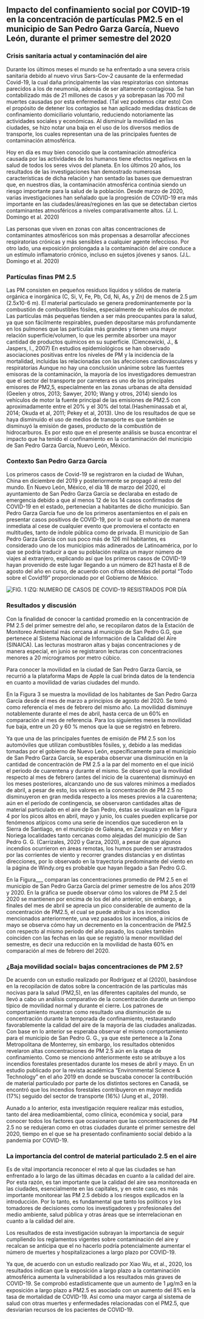 ## Impacto del confinamiento social por COVID-19 en la concentración de partículas PM2.5 en el municipio de San Pedro Garza García, Nuevo León, durante el primer semestre del 2020 


### Crisis sanitaria actual y contaminación del aire 

Durante los últimos meses el mundo se ha enfrentado a una severa crisis sanitaria debido al nuevo virus Sars-Cov-2 causante de la enfermedad Covid-19, la cual daña principalmente las vías respiratorias con síntomas parecidos a los de neumonía, además de ser altamente contagiosa. Se han contabilizado más de 21 millones de casos y ya sobrepasan las 700 mil muertes causadas por esta enfermedad. (Tal vez podemos citar esto) Con el propósito de detener los contagios se han aplicado medidas drásticas de confinamiento domiciliario voluntario, reduciendo notoriamente las actividades sociales y económicas. Al disminuir la movilidad en las ciudades, se hizo notar una baja en el uso de los diversos medios de transporte, los cuales representan una de las principales fuentes de contaminación atmosférica.

Hoy en día es muy bien conocido que la contaminación atmosférica causada por las actividades de los humanos tiene efectos negativos en la salud de todos los seres vivos del planeta. En los últimos 20 años, los resultados de las investigaciones han demostrado numerosas características de dicha relación y han sentado las bases que demuestran que, en nuestros días, la contaminación atmosférica continúa siendo un riesgo importante para la salud de la población. Desde marzo de 2020, varias investigaciones han señalado que la progresión de COVID-19 era más importante en las ciudades/áreas/regiones en las que se detectaban ciertos contaminantes atmosféricos a niveles comparativamente altos. (J. L. Domingo et al. 2020) 

Las personas que viven en zonas con altas concentraciones de contaminantes atmosféricos son más propensas a desarrollar afecciones respiratorias crónicas y más sensibles a cualquier agente infeccioso. Por otro lado, una exposición prolongada a la contaminación del aire conduce a un estímulo inflamatorio crónico, incluso en sujetos jóvenes y sanos. (J.L. Domingo et al. 2020) 


### Partículas finas PM 2.5 

Las PM consisten en pequeños residuos líquidos y sólidos de materia orgánica e inorgánica (C, Si, V, Fe, Pb, Cd, Ni, As, y Zn) de menos de 2.5 μm (2.5x10-6 m). El material particulado se genera predominantemente por la combustión de combustibles fósiles, especialmente de vehículos de motor. Las partículas más pequeñas tienden a ser más preocupantes para la salud, ya que son fácilmente respirables, pueden depositarse más profundamente en los pulmones que las partículas más grandes y tienen una mayor relación superficie/volumen, lo que les permite absorber una mayor cantidad de productos químicos en su superficie. (Ciencewicki, J., & Jaspers, I., 2007) En estudios epidemiológicos se han observado asociaciones positivas entre los niveles de PM y la incidencia de la mortalidad, incluidas las relacionadas con las afecciones cardiovasculares y respiratorias 
Aunque no hay una conclusión unánime sobre las fuentes emisoras de la contaminación, la mayoría de los investigadores demuestran que el sector del transporte por carretera es uno de los principales emisores de PM2,5, especialmente en las zonas urbanas de alta densidad (Geelen y otros, 2013; Sawyer, 2010; Wang y otros, 2014) siendo los vehículos de motor la fuente principal de las emisiones de PM2.5 con aproximadamente entre el 20% y el 30% del total.(Hasheminassab et al, 2014; Okuda et al, 2011; Pekey et al, 2013). 
Uno de los resultados de que se haya disminuido el uso de medios de transporte es que también se disminuyó la emisión de gases, producto de la combustión de hidrocarburos. Es por esto que en el presente análisis se busca encontrar el impacto que ha tenido el confinamiento en la contaminación del municipio de San Pedro Garza García, Nuevo León, México. 

### Contexto San Pedro Garza García 

Los primeros casos de Covid-19 se registraron en la ciudad de Wuhan, China en diciembre del 2019 y posteriormente se propagó al resto del mundo. En Nuevo León, México, el día 18 de marzo del 2020, el ayuntamiento de San Pedro Garza García se declaraba en estado de emergencia debido a que al menos 12 de los 14 casos confirmados de COVID-19 en el estado, pertenecían a habitantes de dicho municipio. San Pedro Garza García fue uno de los primeros asentamientos en el país en presentar casos positivos de COVID-19, por lo cual se exhorto de manera inmediata al cese de cualquier evento que promoviera el contacto en multitudes, tanto de índole pública como de privada. El municipio de San Pedro Garza García con sus poco más de 126 mil habitantes, es considerado uno de los municipios más adinerados de Latinoamérica, por lo que se podría traducir a que su población realiza un mayor número de viajes al extranjero, explicando así que los primeros casos de COVID-19 hayan provenido de este lugar llegando a un número de 821 hasta el 8 de agosto del año en curso, de acuerdo con cifras obtenidas del portal “Todo sobre el Covid19” proporcionado por el Gobierno de México.  

![FIG. 1 IZQ: NUMERO DE CASOS DE COVID-19 RESISTRADOS POR DÍA](FIGURA1)

### Resultados y discusión

Con la finalidad de conocer la cantidad promedio en la concentración de PM 2.5 del primer semestre del año, se recopilaron datos de la Estación de Monitoreo Ambiental más cercana al municipio de San Pedro G.G, que pertenece al Sistema Nacional de Información de la Calidad del Aire (SINAICA). Las lecturas mostraron altas y bajas concentraciones y de manera especial, en junio se registraron lecturas con concentraciones menores a 20 microgramos por metro cúbico. 

Para conocer la movilidad en la ciudad de San Pedro Garza García, se recurrió a la plataforma Maps de Apple la cual brinda datos de la tendencia en cuanto a movilidad de varias ciudades del mundo. 

 En la Figura 3 se muestra la movilidad de los habitantes de San Pedro Garza García desde el mes de marzo a principios de agosto del 2020. Se tomó como referencia el mes de febrero del mismo año. La movilidad disminuye notablemente durante el mes de abril, hasta cerca de un 60% en comparación al mes de referencia. Para los siguientes meses la movilidad fue baja, entre un 20 y 60 % menos que la que se registró en febrero. 
 
 Ya que una de las principales fuentes de emisión de PM 2.5 son los automóviles que utilizan combustibles fósiles, y, debido a las medidas tomadas por el gobierno de Nuevo León, específicamente para el municipio de San Pedro Garza García, se esperaba observar una disminución en la cantidad de concentración de PM 2.5 a la par del momento en el que inició el periodo de cuarentena y durante el mismo. Se observó que la movilidad respecto al mes de febrero (antes del inicio de la cuarentena) disminuyó en los meses posteriores, alcanzando uno de sus valores mínimos a mediados de abril, a pesar de esto, los valores en la concentración de PM 2.5 no disminuyeron en gran medida respecto a los meses previos a la cuarentena; aún en el período de contingencia, se observaron cantidades altas de material particulado en el aire de San Pedro, éstas se visualizan en la Figura 4 por los picos altos en abril, mayo y junio, los cuales pueden explicarse por fenómenos atípicos como una serie de incendios que sucedieron en la Sierra de Santiago, en el municipio de Galeana, en Zaragoza y en Mier y Noriega localidades tanto cercanas como alejadas del municipio de San Pedro G. G. (Carrizales, 2020 y Garza, 2020), a pesar de que algunos incendios ocurrieron en áreas remotas, los humos pueden ser arrastrados por las corrientes de viento y  recorrer grandes distancias y en distintas direcciones, por lo observado en la trayectoria predominante del viento en la página de Windy.org es probable que hayan llegado a San Pedro G.G. 
 
 En la Figura___  comparan las concentraciones promedio de PM 2.5 en el municipio de San Pedro Garza García del primer semestre de los años 2019 y 2020. En la gráfica se puede observar cómo los valores de PM 2.5 del 2020 se mantienen por encima de los del año anterior, sin embargo, a finales del mes de abril se aprecia un pico considerable de aumento de la concentración de PM2.5, el cual se puede atribuir a los incendios mencionados anteriormente, una vez pasados los incendios, a inicios de mayo se observa cómo hay un decremento en la concentración de PM2.5 con respecto al mismo periodo del año pasado, los cuales también coinciden con las fechas en las que se registró la menor movilidad del semestre, es decir una reducción en la movilidad de hasta 60% en comparación al mes de febrero del 2020. 
 
 ### ¿Baja movilidad social= bajas concentraciones de PM 2.5?
 
 De acuerdo con un estudio realizado por Rodríguez et al (2020), basándose en la recopilación de datos sobre la concentración de las partículas más nocivas para la salud (PM2,5), en las diferentes capitales del mundo, se llevó a cabo un análisis comparativo de la concentración durante un tiempo típico de movilidad normal y durante el cierre. Los patrones de comportamiento muestran como resultado una disminución de su concentración durante la temporada de confinamiento, restaurando favorablemente la calidad del aire de la mayoría de las ciudades analizadas. Con base en lo anterior se esperaba observar el mismo comportamiento para el municipio de San Pedro G. G., ya que este pertenece a la Zona Metropolitana de Monterrey, sin embargo, los resultados obtenidos revelaron altas concentraciones de PM 2.5 aún en la etapa de confinamiento. Como se mencionó anteriormente esto se atribuye a los incendios forestales presentados durante los meses de abril y mayo. En un estudio publicado por la revista académica “Environmental Science & Technology” en el año 2019 en donde se buscaba conocer la contribución de material particulado por parte de los distintos sectores en Canadá, se encontró que los incendios forestales contribuyeron en mayor medida (17%) seguido del sector de transporte (16%) (Jung et al., 2019). 
 
Aunado a lo anterior, esta investigación requiere realizar más estudios, tanto del área medioambiental, como clínica, económica y social, para conocer todos los factores que ocasionaron que las concentraciones de PM 2.5 no se redujeran como en otras ciudades durante el primer semestre del 2020, tiempo en el que se ha presentado confinamiento social debido a la pandemia por COVID-19.  

### La importancia del control de material particulado 2.5 en el aire

Es de vital importancia reconocer el reto al que las ciudades se han enfrentado a lo largo de las últimas décadas en cuanto a la calidad del aire. Por esta razón, es tan importante que la calidad del aire sea monitoreada en las ciudades, esencialmente en las capitales, y en este caso, es más importante monitorear las PM 2.5 debido a los riesgos explicados en la introducción. Por lo tanto, es fundamental que tanto los políticos y los tomadores de decisiones como los investigadores y profesionales del medio ambiente, salud pública y otras áreas que se interrelacionan en cuanto a la calidad del aire. 

Los resultados de esta investigación subrayan la importancia de seguir cumpliendo los reglamentos vigentes sobre contaminación del aire y recalcan se anticipa que el no hacerlo podría potencialmente aumentar el número de muertes y hospitalizaciones a largo plazo por COVID-19. 

Ya que, de acuerdo con un estudio realizado por Xiao Wu, et al., 2020, los resultados indican que la exposición a largo plazo a la contaminación atmosférica aumenta la vulnerabilidad a los resultados más graves de COVID-19. Se comprobó estadísticamente que un aumento de 1 𝜇g/m3 en la exposición a largo plazo a PM2.5 es asociado con un aumento del 8% en la tasa de mortalidad de COVID-19. Así como una mayor carga al sistema de salud con otras muertes y enfermedades relacionadas con el PM2.5, que desviarían recursos de los pacientes de COVID-19. 

